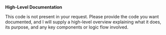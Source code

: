 **High-Level Documentation**

This code is not present in your request. Please provide the code you want documented, and I will supply a high-level overview explaining what it does, its purpose, and any key components or logic flow involved.